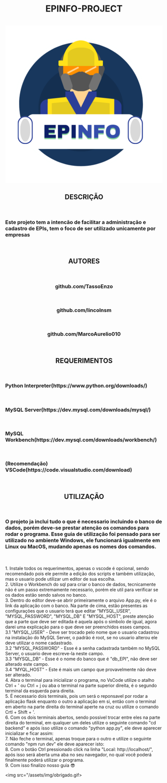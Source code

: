 <h1 align="center"> EPINFO-PROJECT </h1></br>
<img src="public/icons/epinfoLogo-512x512.png">
<h2 align="center"> DESCRIÇÃO </h2></br>
<h3>Este projeto tem a intencão de facilitar a administração e cadastro de EPIs, tem o foco de ser utilizado unicamente por empresas</h3><br/>
 
<h2 align="center"> AUTORES </h2></br>
<p align="center">
<h3 align="center">github.com/TassoEnzo</h3><br/>
<h3 align="center">github.com/lincolnsm</h3><br/>
<h3 align="center">github.com/MarcoAurelio010</h3><br/>
</p>

<h2 align="center"> REQUERIMENTOS </h2></br>
<h3>Python Interpreter(https://www.python.org/downloads/)</h3></br>
<h3>MySQL Server(https://dev.mysql.com/downloads/mysql/)</h3></br>
<h3>MySQL Workbench(https://dev.mysql.com/downloads/workbench/)</h3></br>
<h3>(Recomendação) VSCode(https://code.visualstudio.com/download)</h3></br>

<h2 align="center"> UTILIZAÇÃO </h3></br>
<h3>O projeto ja inclui tudo o que é necessario incluindo o banco de dados, porém deve-se prestar atenção os comandos para rodar o programa. Esse guia de utilização foi pensado para ser utilizado no ambiente Windows, ele funcionará igualmente em Linux ou MacOS, mudando apenas os nomes dos comandos.</h3></br>
</br>
1. Instale todos os requerimentos, apenas o vscode é opcional, sendo recomendado pois ele permite a edição dos scripts e também utilização, mas o usuario pode utilizar um editor de sua escolha.</br>
2. Utilize o Workbench do sql para criar o banco de dados, tecnicamente não é um passo extremamente necessario, porém ele util para verificar se os dados estão sendo salvos no banco.</br>
3. Dentro do editor deve-se abrir primeiramente o arquivo App.py, ele é o link da aplicação com o banco. Na parte de cima, estão presentes as configurações que o usuario terá que editar "MYSQL_USER", "MYSQL_PASSWORD", "MYSQL_DB" E "MYSQL_HOST", preste atenção que a parte que deve ser editada é aquela após o simbolo de igual, agora darei uma explicação para o que deve ser preenchidos esses campos.</br>
   3.1 "MYSQL_USER" - Deve ser trocado pelo nome que o usuario cadastrou na instalação do MySQL Server, o padrão é root, se no usuario alterou ele deve utilizar o nome cadastrado.</br>
   3.2 "MYSQL_PASSWORD" - Esse é a senha cadastrada também no MySQL Server, o usuario deve escreve-la neste campo.</br>
   3.3 "MYSQL_DB" - Esse é o nome do banco que é "db_EPI", não deve ser alterado este campo.</br>
   3.4 "MYQL_HOST" - Este é mais um campo que provavelmente não deve ser alterado.</br>
4. Abra o terminal para inicializar o programa, no VsCode utilize o atalho Ctrl + ' ou Ctrl + j ou aba o terminal na parte superior direita, é o segundo terminal da esquerda para direita.</br>
5. É necessario dois terminais, pois um será o reponsavel por rodar a aplicação flask enquanto o outro a aplicação em si, então com o terminal em aberto na parte direita do terminal aperte na cruz ou utilize o comando Crtl + Shift + '.</br>
6. Com os dois terminais abertos, sendo possivel trocar entre eles na parte direita do terminal, em qualquer um deles utilize o seguinte comando "cd backend" e após isso utilize o comando "python app.py", ele deve aparecer inicializar e ficar assim:</br>
7. Não feche o terminal, apenas troque para o outro e utilize o seguinte comando "npm run dev" ele deve aparecer isto:</br>
8. Com o botão Ctrl pressionado click na linha "Local: http://localhost/", após isso será aberta uma aba no seu navegador, no qual você poderá finalmente poderá utilizar o programa.</br>
9. Com isso finalizo nosso guia 😎 </br>

<img src="/assets/img/obrigado.gif>
